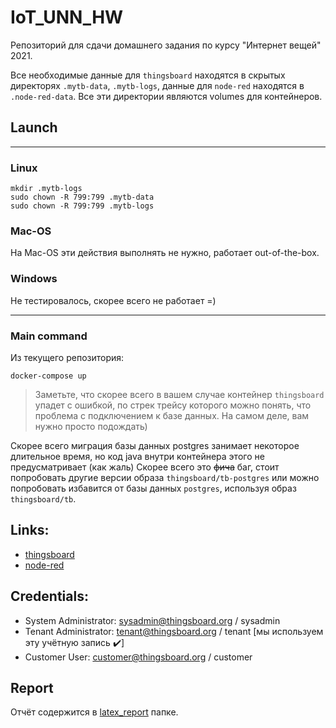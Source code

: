 # IoT_UNN_HW

Репозиторий для сдачи домашнего задания по курсу "Интернет вещей" 2021.

Все необходимые данные для `thingsboard` находятся в скрытых директорях `.mytb-data`, `.mytb-logs`, данные для `node-red` находятся в `.node-red-data`. Все эти директории являются volumes для контейнеров.

## Launch
---
### Linux
```console
mkdir .mytb-logs
sudo chown -R 799:799 .mytb-data
sudo chown -R 799:799 .mytb-logs
```
### Mac-OS
На Mac-OS эти действия выполнять не нужно, работает out-of-the-box.

### Windows
Не тестировалось, скорее всего не работает =)

---
### Main command
Из текущего репозитория:
```console
docker-compose up
```


> Заметьте, что скорее всего в вашем случае контейнер `thingsboard` упадет с ошибкой, по стрек трейсу которого можно понять, что проблема с подключением к базе данных.
На самом деле, вам нужно просто подождать)

Скорее всего миграция базы данных postgres занимает некоторое длительное время, но код java внутри контейнера этого не предусматривает (как жаль)
Скорее всего это ~~фича~~ баг, стоит попробовать другие версии образа `thingsboard/tb-postgres` или можно попробовать избавится от базы данных `postgres`,
используя образ `thingsboard/tb`.

## Links:
* [thingsboard](http://localhost:8080/)
* [node-red](http://localhost:1880/)

## Credentials:
* System Administrator: sysadmin@thingsboard.org / sysadmin
* Tenant Administrator: tenant@thingsboard.org / tenant [мы используем эту учётную запись ✔️]
* Customer User: customer@thingsboard.org / customer

## Report
Отчёт содержится в [latex_report](./latex_report) папке. 
